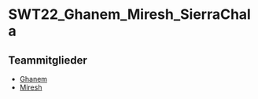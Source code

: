 # SWT22_Ghanem_Miresh_SierraChala
## Teammitglieder

<ul>
<li>
<a href="https://se.mathematik.uni-marburg.de/swt/ws22/ghanemt"> Ghanem </a>
</li>

<li>
<a href="https://se.mathematik.uni-marburg.de/swt/ws22/miresh"> Miresh </a>
</li>
</ul>

